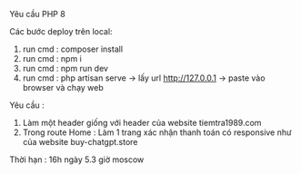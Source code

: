 
Yêu cầu PHP 8

Các bước deploy trên local:
1. run cmd : composer install
2. run cmd : npm i
3. run cmd : npm run dev
4. run cmd : php artisan serve -> lấy url http://127.0.0.1 -> paste vào browser và chạy web


Yêu cầu : 
1. Làm một header giống với header của website tiemtra1989.com
2. Trong route Home :  Làm 1 trang xác nhận thanh toán có responsive như của website buy-chatgpt.store

Thời hạn : 16h ngày 5.3 giờ moscow 
